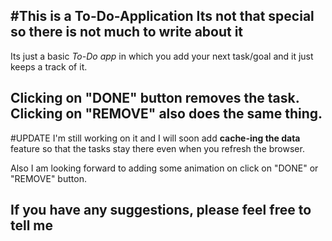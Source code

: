 #This is a To-Do-Application
Its not that special so there is not much to write about it
---
Its just a basic *To-Do app* in which you add your next task/goal and it just keeps a track of it.

Clicking on "DONE" button removes the task. Clicking on "REMOVE" also does the same thing.
---
#UPDATE
I'm still working on it and I will soon add __cache-ing the data__ feature so that the tasks stay there even when you refresh the browser.

Also I am looking forward to adding some animation on click on "DONE" or "REMOVE" button.

If you have any suggestions, please feel free to tell me
---
